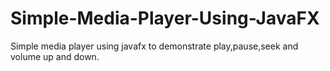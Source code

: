 # Simple-Media-Player-Using-JavaFX
Simple media player using javafx to demonstrate play,pause,seek and volume up and down.
